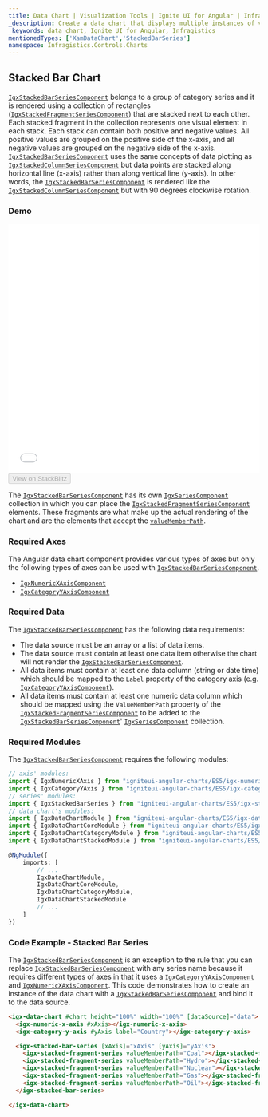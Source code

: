 ```yaml
---
title: Data Chart | Visualization Tools | Ignite UI for Angular | Infragistics | Stacked Bar Chart
_description: Create a data chart that displays multiple instances of visual elements in the same plot area in order to create composite chart views.
_keywords: data chart, Ignite UI for Angular, Infragistics
mentionedTypes: ['XamDataChart','StackedBarSeries']
namespace: Infragistics.Controls.Charts
---
```


## Stacked Bar Chart

[`IgxStackedBarSeriesComponent`](/products/ignite-ui-angular/api/docs/typescript/latest/classes/igxstackedbarseriescomponent.html) belongs to a group of category series and it is rendered using a collection of rectangles ([`IgxStackedFragmentSeriesComponent`](/products/ignite-ui-angular/api/docs/typescript/latest/classes/igxstackedfragmentseriescomponent.html)) that are stacked next to each other. Each stacked fragment in the collection represents one visual element in each stack. Each stack can contain both positive and negative values. All positive values are grouped on the positive side of the x-axis, and all negative values are grouped on the negative side of the x-axis. [`IgxStackedBarSeriesComponent`](/products/ignite-ui-angular/api/docs/typescript/latest/classes/igxstackedbarseriescomponent.html) uses the same concepts of data plotting as [`IgxStackedColumnSeriesComponent`](/products/ignite-ui-angular/api/docs/typescript/latest/classes/igxstackedcolumnseriescomponent.html) but data points are stacked along horizontal line (x-axis) rather than along vertical line (y-axis). In other words, the [`IgxStackedBarSeriesComponent`](/products/ignite-ui-angular/api/docs/typescript/latest/classes/igxstackedbarseriescomponent.html) is rendered like the [`IgxStackedColumnSeriesComponent`](/products/ignite-ui-angular/api/docs/typescript/latest/classes/igxstackedcolumnseriescomponent.html) but with 90 degrees clockwise rotation.

### Demo

<div class="sample-container loading" style="height: 500px">
    <iframe id="data-chart-overview-iframe" src='{environment:demosBaseUrl}/charts/data-chart-type-stacked-bar-series' width="100%" height="100%" seamless frameBorder="0" onload="onXPlatSampleIframeContentLoaded(this);"></iframe>
</div>
<div>
    <button data-localize="stackblitz" disabled class="stackblitz-btn" data-iframe-id="data-chart-overview-iframe" data-demos-base-url="{environment:demosBaseUrl}">View on StackBlitz
    </button>
</div>

<div class="divider--half"></div>

The [`IgxStackedBarSeriesComponent`](/products/ignite-ui-angular/api/docs/typescript/latest/classes/igxstackedbarseriescomponent.html) has its own [`IgxSeriesComponent`](/products/ignite-ui-angular/api/docs/typescript/latest/classes/igxseriescomponent.html) collection in which you can place the [`IgxStackedFragmentSeriesComponent`](/products/ignite-ui-angular/api/docs/typescript/latest/classes/igxstackedfragmentseriescomponent.html) elements. These fragments are what make up the actual rendering of the chart and are the elements that accept the [`valueMemberPath`](/products/ignite-ui-angular/api/docs/typescript/latest/classes/igxstackedfragmentseriescomponent.html#valuememberpath).

### Required Axes

The Angular data chart component provides various types of axes but only the following types of axes can be used with [`IgxStackedBarSeriesComponent`](/products/ignite-ui-angular/api/docs/typescript/latest/classes/igxstackedbarseriescomponent.html).

-   [`IgxNumericXAxisComponent`](/products/ignite-ui-angular/api/docs/typescript/latest/classes/igxnumericxaxiscomponent.html)
-   [`IgxCategoryYAxisComponent`](/products/ignite-ui-angular/api/docs/typescript/latest/classes/igxcategoryyaxiscomponent.html)

### Required Data

The [`IgxStackedBarSeriesComponent`](/products/ignite-ui-angular/api/docs/typescript/latest/classes/igxstackedbarseriescomponent.html) has the following data requirements:

-   The data source must be an array or a list of data items.
-   The data source must contain at least one data item otherwise the chart will not render the [`IgxStackedBarSeriesComponent`](/products/ignite-ui-angular/api/docs/typescript/latest/classes/igxstackedbarseriescomponent.html).
-   All data items must contain at least one data column (string or date time) which should be mapped to the `Label` property of the category axis (e.g. [`IgxCategoryYAxisComponent`](/products/ignite-ui-angular/api/docs/typescript/latest/classes/igxcategoryyaxiscomponent.html)).
-   All data items must contain at least one numeric data column which should be mapped using the `ValueMemberPath` property of the [`IgxStackedFragmentSeriesComponent`](/products/ignite-ui-angular/api/docs/typescript/latest/classes/igxstackedfragmentseriescomponent.html) to be added to the [`IgxStackedBarSeriesComponent`](/products/ignite-ui-angular/api/docs/typescript/latest/classes/igxstackedbarseriescomponent.html)' [`IgxSeriesComponent`](/products/ignite-ui-angular/api/docs/typescript/latest/classes/igxseriescomponent.html) collection.

### Required Modules

The [`IgxStackedBarSeriesComponent`](/products/ignite-ui-angular/api/docs/typescript/latest/classes/igxstackedbarseriescomponent.html) requires the following modules:

```ts
// axis' modules:
import { IgxNumericXAxis } from "igniteui-angular-charts/ES5/igx-numeric-x-axis";
import { IgxCategoryYAxis } from "igniteui-angular-charts/ES5/igx-category-y-axis";
// series' modules:
import { IgxStackedBarSeries } from "igniteui-angular-charts/ES5/igx-stacked-bar-series";
// data chart's modules:
import { IgxDataChartModule } from "igniteui-angular-charts/ES5/igx-data-chart-module";
import { IgxDataChartCoreModule } from "igniteui-angular-charts/ES5/igx-data-chart-core--module";
import { IgxDataChartCategoryModule } from "igniteui-angular-charts/ES5/igx-data-chart-category--module";
import { IgxDataChartStackedModule } from "igniteui-angular-charts/ES5/igx-data-chart-stacked-module";

@NgModule({
    imports: [
        // ...
        IgxDataChartModule,
        IgxDataChartCoreModule,
        IgxDataChartCategoryModule,
        IgxDataChartStackedModule
        // ...
    ]
})
```

### Code Example - Stacked Bar Series

 The [`IgxStackedBarSeriesComponent`](/products/ignite-ui-angular/api/docs/typescript/latest/classes/igxstackedbarseriescomponent.html) is an exception to the rule that you can replace [`IgxStackedBarSeriesComponent`](/products/ignite-ui-angular/api/docs/typescript/latest/classes/igxstackedbarseriescomponent.html) with any series name because it requires different types of axes in that it uses a [`IgxCategoryYAxisComponent`](/products/ignite-ui-angular/api/docs/typescript/latest/classes/igxcategoryyaxiscomponent.html) and [`IgxNumericXAxisComponent`](/products/ignite-ui-angular/api/docs/typescript/latest/classes/igxnumericxaxiscomponent.html). This code demonstrates how to create an instance of the data chart with a [`IgxStackedBarSeriesComponent`](/products/ignite-ui-angular/api/docs/typescript/latest/classes/igxstackedbarseriescomponent.html) and bind it to the data source.

```html
<igx-data-chart #chart height="100%" width="100%" [dataSource]="data">
  <igx-numeric-x-axis #xAxis></igx-numeric-x-axis>
  <igx-category-y-axis #yAxis label="Country"></igx-category-y-axis>

  <igx-stacked-bar-series [xAxis]="xAxis" [yAxis]="yAxis">
    <igx-stacked-fragment-series valueMemberPath="Coal"></igx-stacked-fragment-series>
    <igx-stacked-fragment-series valueMemberPath="Hydro"></igx-stacked-fragment-series>
    <igx-stacked-fragment-series valueMemberPath="Nuclear"></igx-stacked-fragment-series>
    <igx-stacked-fragment-series valueMemberPath="Gas"></igx-stacked-fragment-series>
    <igx-stacked-fragment-series valueMemberPath="Oil"></igx-stacked-fragment-series>
  </igx-stacked-bar-series>

</igx-data-chart>
```
